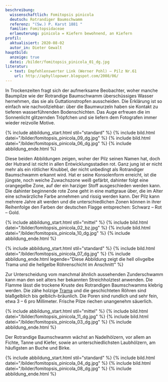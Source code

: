 ```yaml
---
beschreibung:
  wissenschaftlich: Fomitopsis pinicola
  deutsch: Rotrandiger Baumschwamm
  referenz: "(Sw.) P. Karst 1881 "
  familie: Fomitopsidaceae
  erlaeuterung: pinicola = Kiefern bewohnend, an Kiefern
profil:
  aktualisiert: 2020-08-02
  autor_in: Dieter Gewalt
hauptbild:
  anzeige: true
  datei: /bilder/fomitopsis_pinicola_01_dg.jpg
literatur:
  - text: Empfehlenswerter Link (Werner Pohl) – Pilz Nr.61
    url: http://aphyllopower.blogspot.com/2008/06/
---
```

In Trockenzeiten fragt sich der aufmerksame Beobachter, woher manche Baumpilze wie der Rotrandige Baumschwamm überschüssiges Wasser hernehmen, das sie als Guttationstropfen ausscheiden. Die Erklärung ist so einfach wie nachvollziehbar: über die Baumwurzeln haben sie Kontakt zu tieferen wasserführenden Bodenschichten. Das Auge erfreuen die im Sonnenlicht glitzernden Tröpfchen und sie liefern dem Fotografen immer wieder reizvolle Motive.

{% include abbildung_start.html stil="standard" %}
{% include bild.html datei="/bilder/fomitopsis_pinicola_09_dg.jpg" %}
{% include bild.html datei="/bilder/fomitopsis_pinicola_06_dg.jpg" %}
{% include abbildung_ende.html %}

Diese beiden Abbildungen zeigen, woher der Pilz seinen Namen hat, doch der Hutrand ist nicht in allen Entwicklungsstadien rot. Ganz jung ist er nicht mehr als ein rötlicher Knubbel, der nicht unbedingt als Rotrandiger Baumschwamm erkannt wird. Hat er seine Konsolenform erreicht, ist die jüngste, noch weiche Zuwachszone weiß gefärbt, dahinter folgt eine orangegelbe Zone, auf der ein harziger Stoff ausgeschieden werden kann. Die dahinter beginnende rote Zone geht in eine mattgraue über, die im Alter eine schwärzliche Farbe annehmen und rissig werden kann. Der Pilz kann mehrere Jahre alt werden und die unterschiedlichen Zonen können in ihrer Reihenfolge den Farben der deutschen Flagge entsprechen: Schwarz – Rot – Gold.

{% include abbildung_start.html stil="mittel" %}
{% include bild.html datei="/bilder/fomitopsis_pinicola_02_bz.jpg" %}
{% include bild.html datei="/bilder/fomitopsis_pinicola_10_dg.jpg" %}
{% include abbildung_ende.html %}

{% include abbildung_start.html stil="standard" %}
{% include bild.html datei="/bilder/fomitopsis_pinicola_07_dg.jpg" %}
{% include abbildung_ende.html legende="Diese Abbildung zeigt die hell olivgelbe Trama und die hellgelbe Röhrenschicht im Anschnitt" %}

Zur Unterscheidung vom manchmal ähnlich aussehenden Zunderschwamm kann man den seit alters her bekannten Streichholztest anwenden. Die Flamme lässt die trockene Kruste des Rotrandigen Baumschwamms klebrig werden. Die zähe holzige [Trama](Trama "Glossar") und die geschichteten Röhren sind blaßgelblich bis gelblich-bräunlich. Die Poren sind rundlich und sehr fein, etwa 3 – 6 pro Millimeter. Frische Pilze riechen unangenehm säuerlich.

{% include abbildung_start.html stil="mittel" %}
{% include bild.html datei="/bilder/fomitopsis_pinicola_11_dg.jpg" %}
{% include bild.html datei="/bilder/fomitopsis_pinicola_03_dg.jpg" %}
{% include abbildung_ende.html %}

Der Rotrandige Baumschwamm wächst an Nadelhölzern, vor allem an Fichte, Tanne und Kiefer, sowie an unterschiedlichsten Laubhölzern, am häufigsten an Buche und Birke.

{% include abbildung_start.html stil="standard" %}
{% include bild.html datei="/bilder/fomitopsis_pinicola_04_dg.jpg" %}
{% include bild.html datei="/bilder/fomitopsis_pinicola_08_dg.jpg" %}
{% include abbildung_ende.html %}
